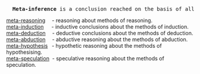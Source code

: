<pre>
  <b>Meta-inference</b> is a conclusion reached on the basis of all possible methods of inference.
</pre>

[meta-reasoning](https://github.com/meta-reasoning)&emsp;&nbsp;- reasoning about methods of reasoning.<br>
[meta-induction](https://github.com/meta-induction)&emsp;&ensp;- inductive conclusions about the methods of induction.<br>
[meta-deduction](https://github.com/meta-deduction)&emsp;&nbsp;- deductive conclusions about the methods of deduction.<br>
[meta-abduction](https://github.com/meta-abduction)&emsp;&nbsp;- abductive reasoning about the methods of abduction.<br>
[meta-hypothesis](https://github.com/meta-hypothesis)&ensp;&nbsp;- hypothetic reasoning about the methods of hypothesising.<br>
[meta-speculation](https://github.com/meta-speculation)&nbsp;&nbsp;- speculative reasoning about the methods of speculation.
